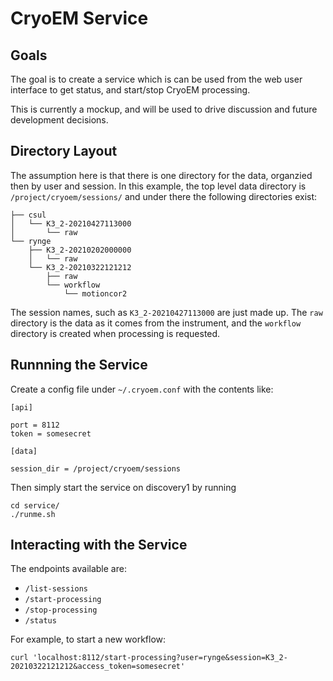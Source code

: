 # CryoEM Service


## Goals

The goal is to create a service which is can be used from the web user
interface to get status, and start/stop CryoEM processing.

This is currently a mockup, and will be used to drive discussion and
future development decisions.


## Directory Layout

The assumption here is that there is one directory for the data,
organzied then by user and session. In this example, the top level
data directory is `/project/cryoem/sessions/` and under there the
following directories exist:

    ├── csul
    │   └── K3_2-20210427113000
    │       └── raw
    └── rynge
        ├── K3_2-20210202000000
        │   └── raw
        └── K3_2-20210322121212
            ├── raw
            └── workflow
                └── motioncor2

The session names, such as `K3_2-20210427113000` are just made up. The
`raw` directory is the data as it comes from the instrument, and the
`workflow` directory is created when processing is requested.


## Runnning the Service

Create a config file under `~/.cryoem.conf` with the contents like:

    [api]
    
    port = 8112
    token = somesecret
    
    [data]
    
    session_dir = /project/cryoem/sessions


Then simply start the service on discovery1 by running

    cd service/
    ./runme.sh


## Interacting with the Service

The endpoints available are:

 * `/list-sessions`
 * `/start-processing`
 * `/stop-processing`
 * `/status`

For example, to start a new workflow:

    curl 'localhost:8112/start-processing?user=rynge&session=K3_2-20210322121212&access_token=somesecret'


